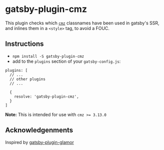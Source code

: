 # gatsby-plugin-cmz

This plugin checks which [`cmz`](https://github.com/joshwnj/cmz) classnames have been used in gatsby's SSR, and inlines them in a `<style>` tag, to avoid a FOUC.

## Instructions

- `npm install -S gatsby-plugin-cmz`
- add to the `plugins` section of your `gatsby-config.js`:

```
plugins: [
  // ...
  // other plugins
  // ...
  
  {
    resolve: 'gatsby-plugin-cmz',
  }
]
```

**Note:** This is intended for use with `cmz >= 3.13.0`

## Acknowledgenments

Inspired by [gatsby-plugin-glamor](https://github.com/gatsbyjs/gatsby/tree/master/packages/gatsby-plugin-glamor)
